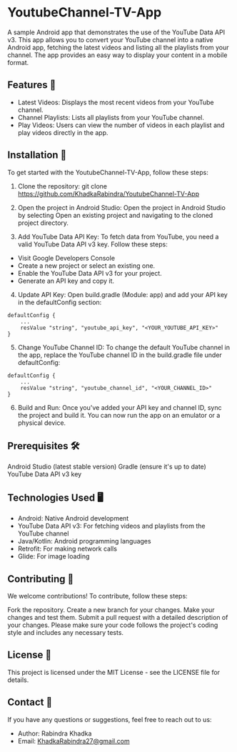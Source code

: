 # YoutubeChannel-TV-App

A sample Android app that demonstrates the use of the YouTube Data API v3. This app allows you to convert your YouTube channel into a native Android app, fetching the latest videos and listing all the playlists from your channel. The app provides an easy way to display your content in a mobile format.

## Features 📱

* Latest Videos: Displays the most recent videos from your YouTube channel.
* Channel Playlists: Lists all playlists from your YouTube channel.
* Play Videos: Users can view the number of videos in each playlist and play videos directly in the app.

## Installation 📲

To get started with the YoutubeChannel-TV-App, follow these steps:

1. Clone the repository:
git clone https://github.com/KhadkaRabindra/YoutubeChannel-TV-App
2. Open the project in Android Studio:
Open the project in Android Studio by selecting Open an existing project and navigating to the cloned project directory.

3. Add YouTube Data API Key:
To fetch data from YouTube, you need a valid YouTube Data API v3 key. Follow these steps:

* Visit Google Developers Console
* Create a new project or select an existing one.
* Enable the YouTube Data API v3 for your project.
* Generate an API key and copy it.
4. Update API Key:
Open build.gradle (Module: app) and add your API key in the defaultConfig section:

```
defaultConfig {
    ...
    resValue "string", "youtube_api_key", "<YOUR_YOUTUBE_API_KEY>"
}
```

5. Change YouTube Channel ID:
To change the default YouTube channel in the app, replace the YouTube channel ID in the build.gradle file under defaultConfig:

```
defaultConfig {
    ...
    resValue "string", "youtube_channel_id", "<YOUR_CHANNEL_ID>"
}
```

6. Build and Run:
Once you've added your API key and channel ID, sync the project and build it. You can now run the app on an emulator or a physical device.

## Prerequisites 🛠️

Android Studio (latest stable version)
Gradle (ensure it's up to date)
YouTube Data API v3 key
## Technologies Used 🖥️

* Android: Native Android development
* YouTube Data API v3: For fetching videos and playlists from the YouTube channel
* Java/Kotlin: Android programming languages
* Retrofit: For making network calls
* Glide: For image loading
## Contributing 🤝

We welcome contributions! To contribute, follow these steps:

Fork the repository.
Create a new branch for your changes.
Make your changes and test them.
Submit a pull request with a detailed description of your changes.
Please make sure your code follows the project's coding style and includes any necessary tests.

## License 📜

This project is licensed under the MIT License - see the LICENSE file for details.

## Contact 📧

If you have any questions or suggestions, feel free to reach out to us:

* Author: Rabindra Khadka  
* Email: KhadkaRabindra27@gmail.com

